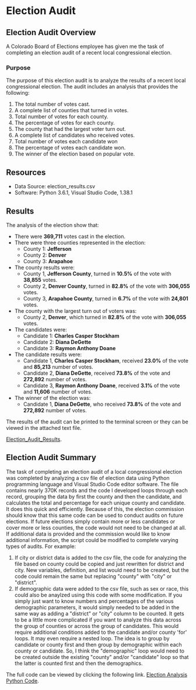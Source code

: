 # Election Audit

## Election Audit Overview
A Colorado Board of Elections employee has given me the task of completing an election audit of a recent local congressional election.
### Purpose

The purpose of this election audit is to analyze the results of a recent local congressional election. The audit includes an analysis that provides the following:

  1. The total number of votes cast.
  2. A complete list of counties that turned in votes.
  3. Total number of votes for each county.
  4. The percentage of votes for each county.
  5. The county that had the largest voter turn out.
  6. A complete list of candidates who received votes.
  7. Total number of votes each candidate won
  8. The percentage of votes each candidate won.
  9. The winner of the election based on popular vote.

## Resources
- Data Source: election_results.csv
- Software: Python 3.6.1, Visual Studio Code, 1.38.1

## Results
The analysis of the election show that:
- There were **369,711** votes cast in the election.
- There were three counties represented in the election:
  - County 1: **Jefferson**
  - County 2: **Denver**
  - County 3: **Arapahoe**
- The county results were:
  - County 1, **Jefferson County**, turned in **10.5%** of the vote with **38,855** votes.     
  - County 2, **Denver County**, turned in **82.8%** of the vote with **306,055** votes.
  - County 3, **Arapahoe County**, turned in **6.7%** of the vote with **24,801** votes.
- The county with the largest turn out of voters was:
  - County 2, **Denver**, which turned in **82.8%** of the vote with **306,055** votes. 
- The candidates were:
  - Candidate 1: **Charles Casper Stockham**
  - Candidate 2: **Diana DeGette**
  - Candidate 3: **Raymon Anthony Doane**
- The candidate results were:
  - Candidate 1, **Charles Casper Stockham**, received **23.0%** of the vote and **85,213** number of votes.
  - Candidate 2, **Diana DeGette**, received **73.8%** of the vote and **272,892** number of votes.
  - Candidate 3, **Raymon Anthony Doane**, received **3.1%** of the vote and **11,606** number of votes.
- The winner of the election was:
  - Candidate 1, **Diana DeGette**, who received **73.8%** of the vote and **272,892** number of votes.

The results of the audit can be printed to the terminal screen or they can be viewed in the attached text file. 

[Election_Audit_Results](Analysis/election_analysis.txt).

## Election Audit Summary
The task of completing an election audit of a local congressional election was completed by analyzing a csv file of election data using Python programming language and Visual Studio Code editor software. The file contains nearly 370K records and the code I developed loops through each record, grouping the data by first the county and then the candidate, and calculates the total and percentage for each unique county and candidate. It does this quick and efficiently. Because of this, the election commission should know that this same code can be used to conduct audits on future elections. If future elections simply contain more or less candidates or cover more or less counties, the code would not need to be changed at all. If additional data is provided and the commission would like to know additional information, the script could be modified to complete varying types of audits. For example:
  1. If city or district data is added to the csv file, the code for analyzing the file based on county could be copied and just rewritten for district and city. New variables, definition, and list would need to be created, but the code could remain the same but replacing "county" with "city" or "district". 
  2. If demographic data were added to the csv file, such as sex or race, this could also be anaylzed using this code with some modification. If you simply just want to know numbers and percentages of the various demographic parameters, it would simply needed to be added in the same way as adding a "district" or "city" column to be counted. It gets to be a little more complicated if you want to analyze this data across the group of counties or across the group of candidates. This would require additional conditions added to the candidate and/or county 'for' loops. It may even require a nested loop. The idea is to group by candidate or county first and then group by demographic within each county or candidate. So, I think the "demographic" loop would need to be created outside the existing "county" and/or "candidate" loop so that the latter is counted first and then the demographics. 

The full code can be viewed by clicking the following link. [Election Analysis Python Code](PyPoll_Challenge.py).
